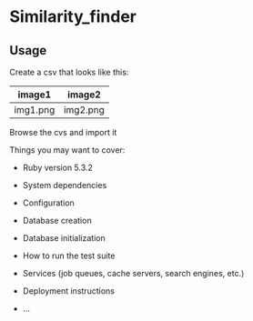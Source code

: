 # Similarity_finder


## Usage

Create a csv that looks like this:

| image1 | image2 |
|:------:|:------:|
| img1.png|img2.png|

Browse the cvs and import it

Things you may want to cover:

* Ruby version 5.3.2

* System dependencies

* Configuration


* Database creation

* Database initialization

* How to run the test suite

* Services (job queues, cache servers, search engines, etc.)

* Deployment instructions

* ...

